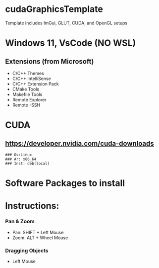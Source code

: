 # cudaGraphicsTemplate
Template includes ImGui, GLUT, CUDA, and OpenGL setups

# Windows 11, VsCode (NO WSL)
## Extensions  (from Microsoft)
 * C/C++ Themes
 * C/C++ IntelliSense
 * C/C++ Extension Pack
 * CMake Tools
 * Makefile Tools
 * Remote Explorer
 * Remote -SSH
 
    
# CUDA
## https://developer.nvidia.com/cuda-downloads  
    ### Os:Linux
    ### Ar: x86_64
    ### Inst: deb(local)

# Software Packages to install

# Instructions:
### Pan & Zoom
* Pan:  SHIFT + Left  Mouse
* Zoom:   ALT + Wheel Mouse
### Dragging Objects
* Left Mouse







